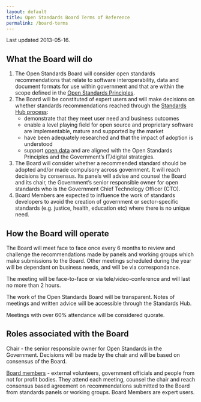 ```yaml
---
layout: default
title: Open Standards Board Terms of Reference
permalink: /board-terms
---
```

Last updated 2013-05-16.

## What the Board will do

1. The Open Standards Board will consider open standards recommendations that relate to software interoperability, data and document formats for use within government and that are within the scope defined in the [Open Standards Principles](https://www.gov.uk/government/publications/open-standards-principles/open-standards-principles).
2. The Board will be constituted of expert users and will make decisions on whether standards recommendations reached through the [Standards Hub process](http://standards.data.gov.uk/):
   * demonstrate that they meet user need and business outcomes
   * enable a level playing field for open source and proprietary software
are implementable, mature and supported by the market
   * have been adequately researched and that the impact of adoption is understood
   * support [open data](https://www.gov.uk/service-manual/technology/open-data.html) and are aligned with the Open Standards Principles and the Government’s IT/digital strategies.
3. The Board will consider whether a recommended standard should be adopted and/or made compulsory across government. It will reach decisions by consensus. Its panels will advise and counsel the Board and its chair, the Government’s senior responsible owner for open standards who is the Government Chief Technology Officer (CTO).
4. Board Members are expected to influence the work of standards developers to avoid the creation of government or sector-specific standards (e.g. justice, health, education etc) where there is no unique need.

## How the Board will operate

The Board will meet face to face once every 6 months to review and challenge the recommendations made by panels and working groups which make submissions to the Board.  Other meetings scheduled during the year will be dependant on business needs, and will be via correspondance.

The meeting will be face-to-face or via tele/video-conference and will last no more than 2 hours.

The work of the Open Standards Board will be transparent. Notes of meetings and written advice will be accessible through the Standards Hub.

Meetings with over 60% attendance will be considered quorate.

## Roles associated with the Board

Chair - the senior responsible owner for Open Standards in the Government. Decisions will be made by the chair and will be based on consensus of the Board.

[Board members](board-members) - external volunteers, government officials and people from not for profit bodies. They attend each meeting, counsel the chair and reach consensus based agreement on recommendations submitted to the Board from standards panels or working groups. Board Members are expert users.
